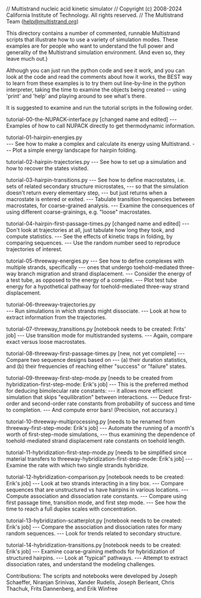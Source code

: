 // Multistrand nucleic acid kinetic simulator
// Copyright (c) 2008-2024 California Institute of Technology. All rights reserved.
// The Multistrand Team (help@multistrand.org)

This directory contains a number of commented, runnable Multistrand scripts that
illustrate how to use a variety of simulation modes.  These examples are for
people who want to understand the full power and generality of the Multistrand
simulation environment.  (And even so, they leave much out.)

Although you can just run the python code and see it work, and you can look
at the code and read the comments about how it works, the BEST way to learn
from these examples is to try them out line-by-line in the python interpreter,
taking the time to examine the objects being created -- using 'print' and 
'help' and playing around to see what's there.

It is suggested to examine and run the tutorial scripts in the following order.

tutorial-00-the-NUPACK-interface.py [changed name and edited]
--- Examples of how to call NUPACK directly to get thermodynamic information.

tutorial-01-hairpin-energies.py              
--- See how to make a complex and calculate its energy using Multistrand.
--- Plot a simple energy landscape for hairpin folding.

tutorial-02-hairpin-trajectories.py
--- See how to set up a simulation and how to recover the states visited.

tutorial-03-hairpin-transitions.py 
--- See how to define macrostates, i.e. sets of related secondary structure microstates,
--- so that the simulation doesn't return every elementary step, 
--- but just returns when a macrostate is entered or exited.
--- Tabulate transition frequencies between macrostates, for coarse-grained analysis.
--- Examine the consequences of using different coarse-grainings, e.g. "loose" macrostates.

tutorial-04-hairpin-first-passage-times.py  [changed name and edited]
--- Don't look at trajectories at all, just tabulate how long they took, and compute statistics.
--- See the effects of kinetic traps in folding, by comparing sequences.
--- Use the random number seed to reproduce trajectories of interest.

tutorial-05-threeway-energies.py
--- See how to define complexes with multiple strands, specifically
--- ones that undergo toehold-mediated three-way branch migration and strand displacement.
--- Consider the energy of a test tube, as opposed to the energy of a complex.
--- Plot test tube energy for a hypothetical pathway for toehold-mediated three-way strand displacement.

tutorial-06-threeway-trajectories.py       
--- Run simulations in which strands might dissociate.
--- Look at how to extract information from the trajectories.

tutorial-07-threeway_transitions.py [notebook needs to be created: Frits' job]
--- Use transition mode for multistranded systems.
--- Again, compare exact versus loose macrostates.

tutorial-08-threeway-first-passage-times.py [new, not yet complete]
--- Compare two sequence designs based on 
--- (a) their duration statistics, and (b) their frequencies of reaching either "success" or "failure" states.  

tutorial-09-threeway-first-step-mode.py [needs to be created from hybridization-first-step-mode: Erik's job]
--- This is the preferred method for deducing bimolecular rate constants:
--- it allows more efficient simulation that skips "equilibration" between interactions.
--- Deduce first-order and second-order rate constants from probability of success and time to completion.
--- And compute error bars! (Precision, not accuracy.)

tutorial-10-threeway-multiprocessing.py [needs to be renamed from threeway-first-step-mode: Erik's job]
--- Automate the running of a month's worth of first-step-mode simulations,
--- thus examining the dependence of toehold-mediated strand displacement rate constants on toehold length.

tutorial-11-hybridization-first-step-mode.py [needs to be simplified since material transfers to threeway-hybridization-first-step-mode: Erik's job]
--- Examine the rate with which two single strands hybridize.

tutorial-12-hybridization-comparison.py [notebook needs to be created: Erik's job]
--- Look at two strands interacting in a tiny box.
--- Compare sequences that are unstructured vs have hairpins in various locations.
--- Compute association and dissociation rate constants.
--- Compare using first passage time, transition mode, and first step mode.
--- See how the time to reach a full duplex scales with concentration.

tutorial-13-hybridization-scatterplot.py [notebook needs to be created: Erik's job]
--- Compare the association and dissociation rates for many random sequences.
--- Look for trends related to secondary structure.

tutorial-14-hybridization-transitions.py [notebook needs to be created: Erik's job]
--- Examine coarse-graining methods for hybridization of structured hairpins.
--- Look at "typical" pathways.
--- Attempt to extract dissociation rates, and understand the modeling challenges.

Contributions: The scripts and notebooks were developed by Joseph Schaeffer, Niranjan Srinivas, Xander Rudelis, 
Joseph Berleant, Chris Thachuk, Frits Dannenberg, and Erik Winfree
